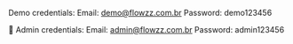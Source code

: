 Demo credentials:
  Email: demo@flowzz.com.br
  Password: demo123456

🔧 Admin credentials:
  Email: admin@flowzz.com.br
  Password: admin123456